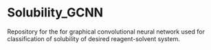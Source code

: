 # Solubility_GCNN
Repository for the for graphical convolutional neural network used for classification of solubility of desired reagent-solvent system. 
